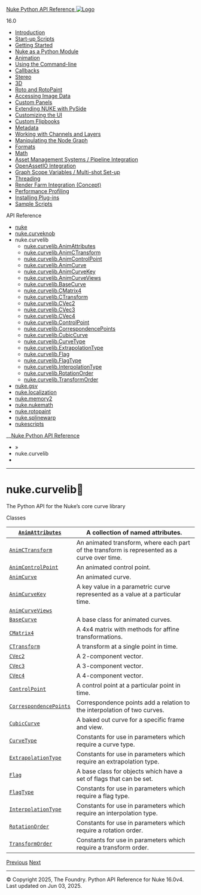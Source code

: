 [ Nuke Python API Reference ![Logo](../_static/NukeApp128.png) ](../index.html)

16.0 

  * [Introduction](../intro.html)
  * [Start-up Scripts](../startup.html)
  * [Getting Started](../basics.html)
  * [Nuke as a Python Module](../nuke_as_python_module.html)
  * [Animation](../animation.html)
  * [Using the Command-line](../command_line.html)
  * [Callbacks](../callbacks.html)
  * [Stereo](../stereo.html)
  * [3D](../3D.html)
  * [Roto and RotoPaint](../rotopaint.html)
  * [Accessing Image Data](../image_data.html)
  * [Custom Panels](../custom_panels.html)
  * [Extending NUKE with PySide](../custom_panels.html#extending-nuke-with-pyside)
  * [Customizing the UI](../custom_ui.html)
  * [Custom Flipbooks](../flipbook.html)
  * [Metadata](../metadata.html)
  * [Working with Channels and Layers](../channels.html)
  * [Manipulating the Node Graph](../dag.html)
  * [Formats](../formats.html)
  * [Math](../math.html)
  * [Asset Management Systems / Pipeline Integration](../asset.html)
  * [OpenAssetIO Integration](../openassetio.html)
  * [Graph Scope Variables / Multi-shot Set-up](../gsv.html)
  * [Threading](../threading.html)
  * [Render Farm Integration (Concept)](../render_farm.html)
  * [Performance Profiling](../performance.html)
  * [Installing Plug-ins](../installing_plugins.html)
  * [Sample Scripts](../samples.html)



API Reference

  * [nuke](nuke.html)
  * [nuke.curveknob](nuke.curveknob.html)
  * nuke.curvelib
    * [nuke.curvelib.AnimAttributes](nuke.curvelib.AnimAttributes.html)
    * [nuke.curvelib.AnimCTransform](nuke.curvelib.AnimCTransform.html)
    * [nuke.curvelib.AnimControlPoint](nuke.curvelib.AnimControlPoint.html)
    * [nuke.curvelib.AnimCurve](nuke.curvelib.AnimCurve.html)
    * [nuke.curvelib.AnimCurveKey](nuke.curvelib.AnimCurveKey.html)
    * [nuke.curvelib.AnimCurveViews](nuke.curvelib.AnimCurveViews.html)
    * [nuke.curvelib.BaseCurve](nuke.curvelib.BaseCurve.html)
    * [nuke.curvelib.CMatrix4](nuke.curvelib.CMatrix4.html)
    * [nuke.curvelib.CTransform](nuke.curvelib.CTransform.html)
    * [nuke.curvelib.CVec2](nuke.curvelib.CVec2.html)
    * [nuke.curvelib.CVec3](nuke.curvelib.CVec3.html)
    * [nuke.curvelib.CVec4](nuke.curvelib.CVec4.html)
    * [nuke.curvelib.ControlPoint](nuke.curvelib.ControlPoint.html)
    * [nuke.curvelib.CorrespondencePoints](nuke.curvelib.CorrespondencePoints.html)
    * [nuke.curvelib.CubicCurve](nuke.curvelib.CubicCurve.html)
    * [nuke.curvelib.CurveType](nuke.curvelib.CurveType.html)
    * [nuke.curvelib.ExtrapolationType](nuke.curvelib.ExtrapolationType.html)
    * [nuke.curvelib.Flag](nuke.curvelib.Flag.html)
    * [nuke.curvelib.FlagType](nuke.curvelib.FlagType.html)
    * [nuke.curvelib.InterpolationType](nuke.curvelib.InterpolationType.html)
    * [nuke.curvelib.RotationOrder](nuke.curvelib.RotationOrder.html)
    * [nuke.curvelib.TransformOrder](nuke.curvelib.TransformOrder.html)
  * [nuke.gsv](nuke.gsv.html)
  * [nuke.localization](nuke.localization.html)
  * [nuke.memory2](nuke.memory2.html)
  * [nuke.nukemath](nuke.nukemath.html)
  * [nuke.rotopaint](nuke.rotopaint.html)
  * [nuke.splinewarp](nuke.splinewarp.html)
  * [nukescripts](nukescripts.html)



__[Nuke Python API Reference](../index.html)

  * [](../index.html) »
  * nuke.curvelib
  * 


* * *

# nuke.curvelib

The Python API for the Nuke’s core curve library

Classes

[`AnimAttributes`](nuke.curvelib.AnimAttributes.html#nuke.curvelib.AnimAttributes "nuke.curvelib.AnimAttributes") | A collection of named attributes.  
---|---  
[`AnimCTransform`](nuke.curvelib.AnimCTransform.html#nuke.curvelib.AnimCTransform "nuke.curvelib.AnimCTransform") | An animated transform, where each part of the transform is represented as a curve over time.  
[`AnimControlPoint`](nuke.curvelib.AnimControlPoint.html#nuke.curvelib.AnimControlPoint "nuke.curvelib.AnimControlPoint") | An animated control point.  
[`AnimCurve`](nuke.curvelib.AnimCurve.html#nuke.curvelib.AnimCurve "nuke.curvelib.AnimCurve") | An animated curve.  
[`AnimCurveKey`](nuke.curvelib.AnimCurveKey.html#nuke.curvelib.AnimCurveKey "nuke.curvelib.AnimCurveKey") | A key value in a parametric curve represented as a value at a particular time.  
[`AnimCurveViews`](nuke.curvelib.AnimCurveViews.html#nuke.curvelib.AnimCurveViews "nuke.curvelib.AnimCurveViews") |   
[`BaseCurve`](nuke.curvelib.BaseCurve.html#nuke.curvelib.BaseCurve "nuke.curvelib.BaseCurve") | A base class for animated curves.  
[`CMatrix4`](nuke.curvelib.CMatrix4.html#nuke.curvelib.CMatrix4 "nuke.curvelib.CMatrix4") | A 4x4 matrix with methods for affine transformations.  
[`CTransform`](nuke.curvelib.CTransform.html#nuke.curvelib.CTransform "nuke.curvelib.CTransform") | A transform at a single point in time.  
[`CVec2`](nuke.curvelib.CVec2.html#nuke.curvelib.CVec2 "nuke.curvelib.CVec2") | A 2-component vector.  
[`CVec3`](nuke.curvelib.CVec3.html#nuke.curvelib.CVec3 "nuke.curvelib.CVec3") | A 3-component vector.  
[`CVec4`](nuke.curvelib.CVec4.html#nuke.curvelib.CVec4 "nuke.curvelib.CVec4") | A 4-component vector.  
[`ControlPoint`](nuke.curvelib.ControlPoint.html#nuke.curvelib.ControlPoint "nuke.curvelib.ControlPoint") | A control point at a particular point in time.  
[`CorrespondencePoints`](nuke.curvelib.CorrespondencePoints.html#nuke.curvelib.CorrespondencePoints "nuke.curvelib.CorrespondencePoints") | Correspondence points add a relation to the interpolation of two curves.  
[`CubicCurve`](nuke.curvelib.CubicCurve.html#nuke.curvelib.CubicCurve "nuke.curvelib.CubicCurve") | A baked out curve for a specific frame and view.  
[`CurveType`](nuke.curvelib.CurveType.html#nuke.curvelib.CurveType "nuke.curvelib.CurveType") | Constants for use in parameters which require a curve type.  
[`ExtrapolationType`](nuke.curvelib.ExtrapolationType.html#nuke.curvelib.ExtrapolationType "nuke.curvelib.ExtrapolationType") | Constants for use in parameters which require an extrapolation type.  
[`Flag`](nuke.curvelib.Flag.html#nuke.curvelib.Flag "nuke.curvelib.Flag") | A base class for objects which have a set of flags that can be set.  
[`FlagType`](nuke.curvelib.FlagType.html#nuke.curvelib.FlagType "nuke.curvelib.FlagType") | Constants for use in parameters which require a flag type.  
[`InterpolationType`](nuke.curvelib.InterpolationType.html#nuke.curvelib.InterpolationType "nuke.curvelib.InterpolationType") | Constants for use in parameters which require an interpolation type.  
[`RotationOrder`](nuke.curvelib.RotationOrder.html#nuke.curvelib.RotationOrder "nuke.curvelib.RotationOrder") | Constants for use in parameters which require a rotation order.  
[`TransformOrder`](nuke.curvelib.TransformOrder.html#nuke.curvelib.TransformOrder "nuke.curvelib.TransformOrder") | Constants for use in parameters which require a transform order.  
  
[ Previous](nuke.curveknob.Stroke.html "nuke.curveknob.Stroke") [Next ](nuke.curvelib.AnimAttributes.html "nuke.curvelib.AnimAttributes")

* * *

© Copyright 2025, The Foundry. Python API Reference for Nuke 16.0v4. Last updated on Jun 03, 2025. 
